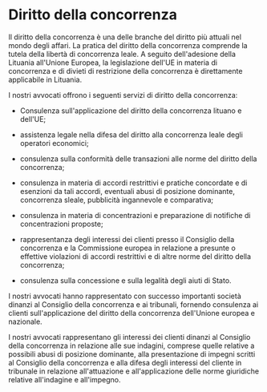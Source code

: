 # Diritto della concorrenza

Il diritto della concorrenza è una delle branche del diritto più attuali nel mondo degli affari. La pratica del diritto della concorrenza comprende la tutela della libertà di concorrenza leale. A seguito dell'adesione della Lituania all'Unione Europea, la legislazione dell'UE in materia di concorrenza e di divieti di restrizione della concorrenza è direttamente applicabile in Lituania.

I nostri avvocati offrono i seguenti servizi di diritto della concorrenza:

- Consulenza sull'applicazione del diritto della concorrenza lituano e dell'UE;

- assistenza legale nella difesa del diritto alla concorrenza leale degli operatori economici;

- consulenza sulla conformità delle transazioni alle norme del diritto della concorrenza;

- consulenza in materia di accordi restrittivi e pratiche concordate e di esenzioni da tali accordi, eventuali abusi di posizione dominante, concorrenza sleale, pubblicità ingannevole e comparativa;

- consulenza in materia di concentrazioni e preparazione di notifiche di concentrazioni proposte;

- rappresentanza degli interessi dei clienti presso il Consiglio della concorrenza e la Commissione europea in relazione a presunte o effettive violazioni di accordi restrittivi e di altre norme del diritto della concorrenza;

- consulenza sulla concessione e sulla legalità degli aiuti di Stato.

I nostri avvocati hanno rappresentato con successo importanti società dinanzi al Consiglio della concorrenza e ai tribunali, fornendo consulenza ai clienti sull'applicazione del diritto della concorrenza dell'Unione europea e nazionale.

I nostri avvocati rappresentano gli interessi dei clienti dinanzi al Consiglio della concorrenza in relazione alle sue indagini, comprese quelle relative a possibili abusi di posizione dominante, alla presentazione di impegni scritti al Consiglio della concorrenza e alla difesa degli interessi del cliente in tribunale in relazione all'attuazione e all'applicazione delle norme giuridiche relative all'indagine e all'impegno.
